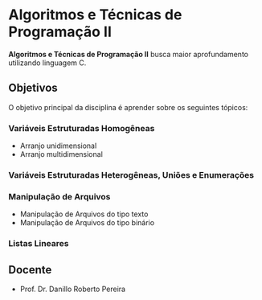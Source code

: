 # Algoritmos e Técnicas de Programação II

**Algoritmos e Técnicas de Programação II** busca maior aprofundamento utilizando linguagem C.

## Objetivos

O objetivo principal da disciplina é aprender sobre os seguintes tópicos:

### Variáveis Estruturadas Homogêneas
- Arranjo unidimensional
- Arranjo multidimensional

### Variáveis Estruturadas Heterogêneas, Uniões e Enumerações

### Manipulação de Arquivos
- Manipulação de Arquivos do tipo texto
- Manipulação de Arquivos do tipo binário

### Listas Lineares

## Docente
- Prof. Dr. Danillo Roberto Pereira
